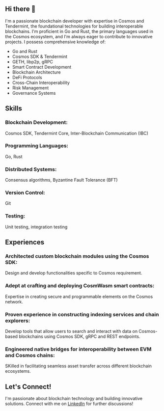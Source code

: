 ## Hi there 👋

I'm a passionate blockchain developer with expertise in Cosmos and Tendermint, the foundational technologies for building interoperable blockchains. I'm proficient in Go and Rust, the primary languages used in the Cosmos ecosystem, and I'm always eager to contribute to innovative projects. I possess comprehensive knowledge of:

- Go and Rust
- Cosmos SDK & Tendermint
- GETH, libp2p, gRPC
- Smart Contract Development
- Blockchain Architecture
- DeFi Protocols
- Cross-Chain Interoperability
- Risk Management
- Governance Systems

## Skills
### Blockchain Development:
Cosmos SDK, Tendermint Core, Inter-Blockchain Communication (IBC)
### Programming Languages:
Go, Rust
### Distributed Systems:
Consensus algorithms, Byzantine Fault Tolerance (BFT)
### Version Control:
Git
### Testing:
Unit testing, integration testing

## Experiences
### Architected custom blockchain modules using the Cosmos SDK:
Design and develop functionalities specific to Cosmos requirement.
### Adept at crafting and deploying CosmWasm smart contracts:
Expertise in creating secure and programmable elements on the Cosmos network.
### Proven experience in constructing indexing services and chain explorers:
Develop tools that allow users to search and interact with data on Cosmos-based blockchains using Cosmos SDK, gRPC and REST endpoints.
### Engineered native bridges for interoperability between EVM and Cosmos chains:
SKilled in facilitating seamless asset transfer across different blockchain ecosystems.

## Let's Connect!
I'm passionate about blockchain technology and building innovative solutions. Connect with me on [LinkedIn](https://www.google.com) for further discussions!

